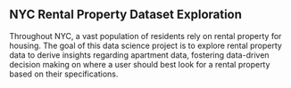 ## NYC Rental Property Dataset Exploration

Throughout NYC, a vast population of residents rely on rental property for housing. The goal of this data science project is to explore rental property data to derive insights regarding apartment data, fostering data-driven decision making on where a user should best look for a rental property based on their specifications. 
